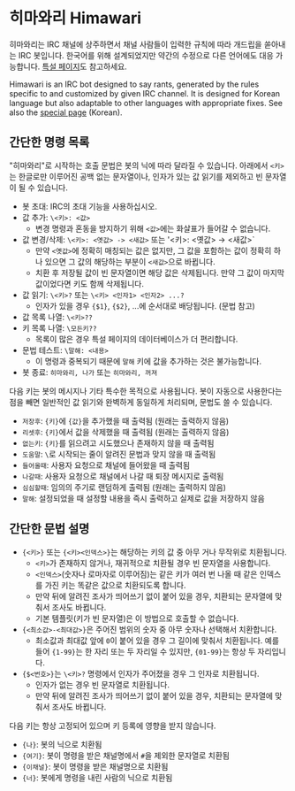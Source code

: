 히마와리 Himawari
=================

히마와리는 IRC 채널에 상주하면서 채널 사람들이 입력한 규칙에 따라 개드립을 쏟아내는 IRC 봇입니다. 한국어를 위해 설계되었지만 약간의 수정으로 다른 언어에도 대응 가능합니다. [특설 페이지](http://cosmic.mearie.org/f/himawari/)도 참고하세요.

Himawari is an IRC bot designed to say rants, generated by the rules specific to and customized by given IRC channel. It is designed for Korean language but also adaptable to other languages with appropriate fixes. See also the [special page](http://cosmic.mearie.org/f/himawari/) (Korean).


간단한 명령 목록
----------------

"히마와리"로 시작하는 호출 문법은 봇의 닉에 따라 달라질 수 있습니다. 아래에서 `<키>`는 한글로만 이루어진 공백 없는 문자열이나, 인자가 있는 값 읽기를 제외하고 빈 문자열이 될 수 있습니다.

* 봇 초대: IRC의 초대 기능을 사용하십시오.
* 값 추가: `\<키>: <값>`
	* 변경 명령과 혼동을 방지하기 위해 `<값>`에는 화살표가 들어갈 수 없습니다.
* 값 변경/삭제: `\<키>: <옛값> -> <새값>` 또는 '\<키>: <옛값> → <새값>`
	* 만약 `<옛값>`에 정확히 매칭되는 값은 없지만, 그 값을 포함하는 값이 정확히 하나 있으면 그 값의 해당하는 부분이 `<새값>`으로 바뀝니다.
	* 치환 후 저장될 값이 빈 문자열이면 해당 값은 삭제됩니다. 만약 그 값이 마지막 값이었다면 키도 함께 삭제됩니다.
* 값 읽기: `\<키>?` 또는 `\<키> <인자1> <인자2> ...?`
	* 인자가 있을 경우 `{$1}`, `{$2}`, ...에 순서대로 배당됩니다. (문법 참고)
* 값 목록 나열: `\<키>??`
* 키 목록 나열: `\모든키??`
	* 목록이 많은 경우 특설 페이지의 데이터베이스가 더 편리합니다.
* 문법 테스트: `\말해: <내용>`
	* 이 명령과 중복되기 때문에 `말해` 키에 값을 추가하는 것은 불가능합니다.
* 봇 종료: `히마와리, 나가` 또는 `히마와리, 꺼져`

다음 키는 봇의 메시지나 기타 특수한 목적으로 사용됩니다. 봇이 자동으로 사용한다는 점을 빼면 일반적인 값 읽기와 완벽하게 동일하게 처리되며, 문법도 쓸 수 있습니다.

* `저장후`: `{키}`에 `{값}`을 추가했을 때 출력됨 (원래는 출력하지 않음)
* `리셋후`: `{키}`에서 값을 삭제했을 때 출력됨 (원래는 출력하지 않음)
* `없는키`: `{키}`를 읽으려고 시도했으나 존재하지 않을 때 출력됨
* `도움말`: `\`로 시작되는 줄이 알려진 문법과 맞지 않을 때 출력됨
* `들어올때`: 사용자 요청으로 채널에 들어왔을 때 출력됨
* `나갈때`: 사용자 요청으로 채널에서 나갈 때 퇴장 메시지로 출력됨
* `심심할때`: 임의의 주기로 랜덤하게 출력됨 (원래는 출력하지 않음)
* `말해`: 설정되었을 때 설정할 내용을 즉시 출력하고 실제로 값을 저장하지 않음


간단한 문법 설명
----------------

* `{<키>}` 또는 `{<키><인덱스>}`는 해당하는 키의 값 중 아무 거나 무작위로 치환됩니다.
	* `<키>`가 존재하지 않거나, 재귀적으로 치환될 경우 빈 문자열을 사용합니다.
	* `<인덱스>`(숫자나 로마자로 이루어짐)는 같은 키가 여러 번 나올 때 같은 인덱스를 가진 키는 똑같은 값으로 치환되도록 합니다.
	* 만약 뒤에 알려진 조사가 띄어쓰기 없이 붙어 있을 경우, 치환되는 문자열에 맞춰서 조사도 바뀝니다.
	* 기본 템플릿(키가 빈 문자열)은 이 방법으로 호출할 수 없습니다.
* `{<최소값>-<최대값>}`은 주어진 범위의 숫자 중 아무 숫자나 선택해서 치환합니다.
	* 최소값과 최대값 앞에 `0`이 붙어 있을 경우 그 길이에 맞춰서 치환됩니다. 예를 들어 `{1-99}`는 한 자리 또는 두 자리일 수 있지만, `{01-99}`는 항상 두 자리입니다.
* `{$<번호>}`는 `\<키>?` 명령에서 인자가 주어졌을 경우 그 인자로 치환됩니다.
	* 인자가 없는 경우 빈 문자열로 치환됩니다.
	* 만약 뒤에 알려진 조사가 띄어쓰기 없이 붙어 있을 경우, 치환되는 문자열에 맞춰서 조사도 바뀝니다.

다음 키는 항상 고정되어 있으며 키 등록에 영향을 받지 않습니다.

* `{나}`: 봇의 닉으로 치환됨
* `{여기}`: 봇이 명령을 받은 채널명에서 `#`을 제외한 문자열로 치환됨
* `{이채널}`: 봇이 명령을 받은 채널명으로 치환됨
* `{너}`: 봇에게 명령을 내린 사람의 닉으로 치환됨


